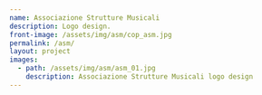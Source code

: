 ```yaml
---
name: Associazione Strutture Musicali
description: Logo design.
front-image: /assets/img/asm/cop_asm.jpg
permalink: /asm/
layout: project
images:
  - path: /assets/img/asm/asm_01.jpg
    description: Associazione Strutture Musicali logo design
---
```

